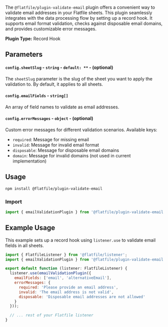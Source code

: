 <!-- START_INFOCARD -->

The `@flatfile/plugin-validate-email` plugin offers a convenient way to 
validate email addresses in your Flatfile sheets. This plugin seamlessly 
integrates with the data processing flow by setting up a record hook. It 
supports email format validation, checks against disposable email domains, 
and provides customizable error messages.

**Plugin Type:**
Record Hook

<!-- END_INFOCARD -->

## Parameters

#### `config.sheetSlug` - `string` - `default: **` - (optional)
The `sheetSlug` parameter is the slug of the sheet you want to apply the validation to. By default, it applies to all sheets.

#### `config.emailFields` - `string[]`
An array of field names to validate as email addresses.

#### `config.errorMessages` - `object` - (optional)
Custom error messages for different validation scenarios. Available keys:
- `required`: Message for missing email
- `invalid`: Message for invalid email format
- `disposable`: Message for disposable email domains
- `domain`: Message for invalid domains (not used in current implementation)

## Usage

```bash
npm install @flatfile/plugin-validate-email
```

### Import

```js
import { emailValidationPlugin } from '@flatfile/plugin-validate-email';
```

## Example Usage

This example sets up a record hook using `listener.use` to validate email fields in all sheets.

```javascript
import { FlatfileListener } from '@flatfile/listener';
import { emailValidationPlugin } from '@flatfile/plugin-validate-email';

export default function (listener: FlatfileListener) {
  listener.use(emailValidationPlugin({
    emailFields: ['email', 'alternativeEmail'],
    errorMessages: {
      required: 'Please provide an email address',
      invalid: 'The email address is not valid',
      disposable: 'Disposable email addresses are not allowed'
    }
  }));

  // ... rest of your Flatfile listener
}
```
